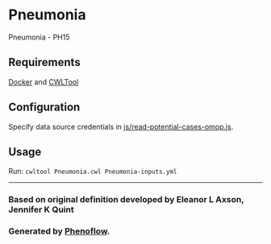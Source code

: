# Pneumonia

Pneumonia - PH15

## Requirements

[Docker](https://docs.docker.com/install/) and [CWLTool](https://github.com/common-workflow-language/cwltool#install)

## Configuration

Specify data source credentials in [js/read-potential-cases-omop.js](js/read-potential-cases-omop.js).

## Usage

Run: `cwltool Pneumonia.cwl Pneumonia-inputs.yml`

***

### Based on original definition developed by Eleanor L Axson, Jennifer K Quint
### Generated by [Phenoflow](https://kclhi.org/phenoflow).
